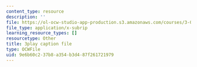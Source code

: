 ```yaml
---
content_type: resource
description: ''
file: https://ol-ocw-studio-app-production.s3.amazonaws.com/courses/3-021j-introduction-to-modeling-and-simulation-spring-2012/9e6b60c237b8a354b3d487f261721979_Iq8yyEHm_jI.srt
file_type: application/x-subrip
learning_resource_types: []
resourcetype: Other
title: 3play caption file
type: OCWFile
uid: 9e6b60c2-37b8-a354-b3d4-87f261721979
---
```

